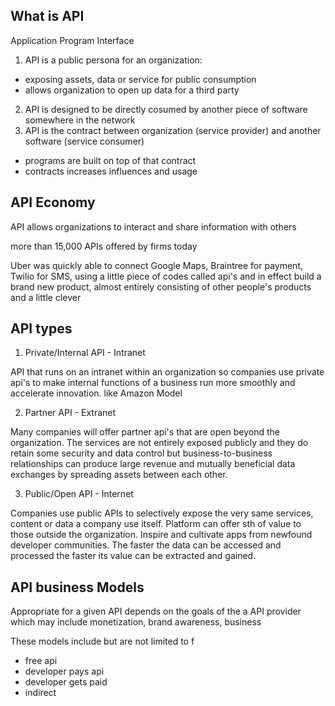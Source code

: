 ## What is API

Application Program Interface
1. API is a public persona for an organization:
+ exposing assets, data or service for public consumption
+ allows organization to open up data for a third party
2. API is designed to be directly cosumed by another piece of software somewhere in the network
3. API is the contract between organization (service provider) and another software (service consumer)
+ programs are built on top of that contract
+ contracts increases influences and usage

## API Economy
 
API allows organizations to interact and share information with others

more than 15,000 APIs offered by firms today

Uber was quickly able to connect Google Maps, Braintree for payment, Twilio for SMS, using a little piece of codes called 
api's and in effect build a brand new product, almost entirely consisting of other people's products and a little clever 

## API types

1. Private/Internal API - Intranet

API that runs on an intranet within an organization so companies use private
api's to make internal functions of a business run more smoothly and
accelerate innovation. like Amazon Model

2. Partner API - Extranet

Many companies will offer partner api's that are open beyond the
organization. The services are not entirely exposed publicly and they do
retain some security and data control but business-to-business relationships
can produce large revenue and mutually beneficial data exchanges by spreading
assets between each other. 

3.  Public/Open API - Internet

Companies use public APIs to selectively expose the very same services, content or
data a company use itself. Platform can offer sth of value to those outside the organization.
Inspire and cultivate apps from newfound developer communities. The faster the data can be accessed and processed the faster its
value can be extracted and gained.

## API business Models

Appropriate for a given API depends on the goals of the a
API provider which may include monetization, brand awareness, business

These models include but are not limited to f
+ free api
+ developer pays api
+ developer gets paid
+ indirect